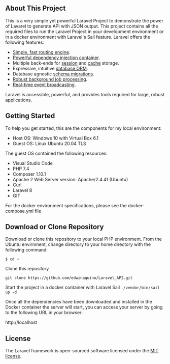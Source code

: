 
## About This Project

This is a very simple yet powerful Laravel Project to demonstrate the power of Lavarel to generate API with JSON output. This project contains all the required files to run the Laravel Project in your development environment or in a docker environment with Laravel's Sail feature. Laravel offers the following features:

- [Simple, fast routing engine](https://laravel.com/docs/routing).
- [Powerful dependency injection container](https://laravel.com/docs/container).
- Multiple back-ends for [session](https://laravel.com/docs/session) and [cache](https://laravel.com/docs/cache) storage.
- Expressive, intuitive [database ORM](https://laravel.com/docs/eloquent).
- Database agnostic [schema migrations](https://laravel.com/docs/migrations).
- [Robust background job processing](https://laravel.com/docs/queues).
- [Real-time event broadcasting](https://laravel.com/docs/broadcasting).

Laravel is accessible, powerful, and provides tools required for large, robust applications.

## Getting Started

To help you get started, this are the components for my local environment:

- Host OS: Windows 10 with Virtual Box 6.1
- Guest OS: Linux Ubuntu 20.04 TLS

The guest OS contained the following resources:

- Visual Studio Code
- PHP 7.4
- Composer 1.10.1
- Apache 2 Web Server version: Apache/2.4.41 (Ubuntu)
- Curl
- Laravel 8
- GIT

For the docker environment specifications, please see the docker-compose.yml file


## Download or Clone Repository

Download or clone this repository to your local PHP environment. From the Ubuntu envirnment, change directory to your home directory with the following command:

```$ cd ~```

Clone this repository

```git clone https://github.com/edwinaquino/Laravel_API.git```

Start the project in a docker container with Laravel Sail
```./vendor/bin/sail up -d```

Once all the dependencies have been downloaded and installed in the Docker container the server will start, you can access your server by going to the following URL in your browser:

http://localhost

## License

The Laravel framework is open-sourced software licensed under the [MIT license](https://opensource.org/licenses/MIT).
